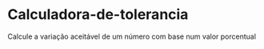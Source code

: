 # Calculadora-de-tolerancia
Calcule a variação aceitável de um número com base num valor porcentual
